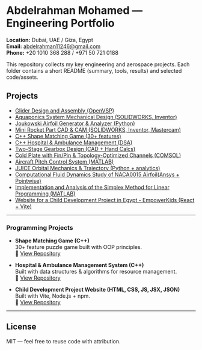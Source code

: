 # Abdelrahman Mohamed — Engineering Portfolio

**Location:** Dubai, UAE / Giza, Egypt  
**Email:** abdelrahman11246@gmail.com  
**Phone:** +20 1010 368 288 / +971 50 721 0188

This repository collects my key engineering and aerospace projects. Each folder contains a short README (summary, tools, results) and selected code/assets. 
## Projects
- [Glider Design and Assembly (OpenVSP)](https://github.com/Naqeeb1124/abdelrahman-portfolio/blob/main/projects/01-glider-design)
- [Aquaponics System Mechanical Design (SOLIDWORKS, Inventor)](https://github.com/Naqeeb1124/abdelrahman-portfolio/blob/main/projects/02-aquaponics-design)
- [Joukowski Airfoil Generator & Analyzer (Python)](https://github.com/Naqeeb1124/abdelrahman-portfolio/blob/main/projects/03-joukowski-airfoil-tool)
- [Mini Rocket Part CAD & CAM (SOLIDWORKS, Inventor, Mastercam)](https://github.com/Naqeeb1124/abdelrahman-portfolio/blob/main/projects/04-rocket-part-cad-cam)
- [C++ Shape Matching Game (30+ features)](https://github.com/Naqeeb1124/FOR-C-PROJECT)
- [C++ Hospital & Ambulance Management (DSA)](https://github.com/Fatma-Hassaan/Ambulance_management_system)
- [Two-Stage Gearbox Design (CAD + Hand Calcs)](https://github.com/Naqeeb1124/abdelrahman-portfolio/blob/main/projects/07-gearbox-design)
- [Cold Plate with Fin/Pin & Topology-Optimized Channels (COMSOL)](https://github.com/Naqeeb1124/abdelrahman-portfolio/blob/main/projects/08-cold-plate-topopt)
- [Aircraft Pitch Control System (MATLAB)](https://github.com/Naqeeb1124/abdelrahman-portfolio/blob/main/projects/09-aircraft-pitch-control)
- [JUICE Orbital Mechanics & Trajectory (Python + analytics)](https://github.com/Naqeeb1124/abdelrahman-portfolio/blob/main/projects/10-juice-orbital-analysis)
- [Computational Fluid Dynamics Study of NACA0015 Airfoil(Ansys + Pointwise)](https://github.com/Naqeeb1124/abdelrahman-portfolio/blob/main/projects/11-naca0015-cfd-study)
- [Implementation and Analysis of the Simplex Method for Linear Programming (MATLAB)](https://github.com/Naqeeb1124/abdelrahman-portfolio/blob/main/projects/12-simplex-method-implementation)
- [Website for a Child Development Project in Egypt - EmpowerKids (React + Vite)](https://github.com/Naqeeb1124/abdelrahman-portfolio/blob/main/projects/13-child-development-program-website)

---
### Programming Projects
- **Shape Matching Game (C++)**  
  30+ feature puzzle game built with OOP principles.  
  🔗 [View Repository](https://github.com/Naqeeb1124/FOR-C-PROJECT)

- **Hospital & Ambulance Management System (C++)**  
  Built with data structures & algorithms for resource management.  
  🔗 [View Repository](https://github.com/Fatma-Hassaan/Ambulance_management_system)

- **Child Development Project Website (HTML, CSS, JS, JSX, JSON)**  
  Built with Vite, Node.js + npm.  
  🔗 [View Repository](https://github.com/Naqeeb1124/Child-development-Project-Website)



---

## License
MIT — feel free to reuse code with attribution.
